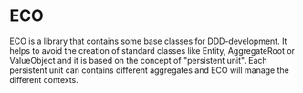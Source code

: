 # ECO
ECO is a library that contains some base classes for DDD-development. It helps to avoid the creation of standard classes like Entity, AggregateRoot or ValueObject and it is based on the concept of "persistent unit". Each persistent unit can contains different aggregates and ECO will manage the different contexts.
